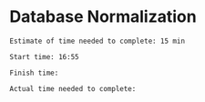 # Database Normalization

```
Estimate of time needed to complete: 15 min

Start time: 16:55

Finish time: 

Actual time needed to complete: 
```